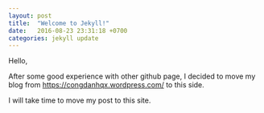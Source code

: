 ```yaml
---
layout: post
title:  "Welcome to Jekyll!"
date:   2016-08-23 23:31:18 +0700
categories: jekyll update
---
```


Hello,

After some good experience with other github page, I decided to move my blog
from <https://congdanhqx.wordpress.com/> to this side.

I will take time to move my post to this site.
